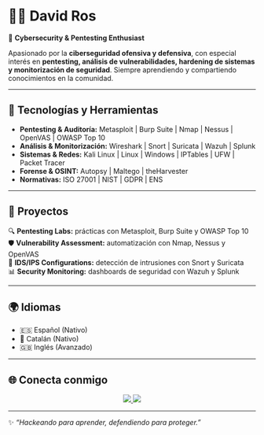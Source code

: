 # 👨‍💻 David Ros  

🔐 **Cybersecurity & Pentesting Enthusiast**  

Apasionado por la **ciberseguridad ofensiva y defensiva**, con especial interés en **pentesting, análisis de vulnerabilidades, hardening de sistemas y monitorización de seguridad**. Siempre aprendiendo y compartiendo conocimientos en la comunidad.  

---

## 🚀 Tecnologías y Herramientas  

- **Pentesting & Auditoría:** Metasploit | Burp Suite | Nmap | Nessus | OpenVAS | OWASP Top 10  
- **Análisis & Monitorización:** Wireshark | Snort | Suricata | Wazuh | Splunk  
- **Sistemas & Redes:** Kali Linux | Linux | Windows | IPTables | UFW | Packet Tracer  
- **Forense & OSINT:** Autopsy | Maltego | theHarvester  
- **Normativas:** ISO 27001 | NIST | GDPR | ENS  

---

## 📂 Proyectos  

🔍 **Pentesting Labs:** prácticas con Metasploit, Burp Suite y OWASP Top 10  
🛡️ **Vulnerability Assessment:** automatización con Nmap, Nessus y OpenVAS  
📡 **IDS/IPS Configurations:** detección de intrusiones con Snort y Suricata  
📊 **Security Monitoring:** dashboards de seguridad con Wazuh y Splunk  

---

## 🌍 Idiomas  

- 🇪🇸 Español (Nativo)  
- 🏴 Catalán (Nativo)  
- 🇬🇧 Inglés (Avanzado)  

---

## 🌐 Conecta conmigo  

<p align="center">
  <a href="https://github.com/FxskyCode" target="_blank">
    <img src="https://img.shields.io/badge/GitHub-181717?style=for-the-badge&logo=github&logoColor=white"/>
  </a>
  <a href="https://www.linkedin.com/in/david-ros-bb9b31252/" target="_blank">
    <img src="https://img.shields.io/badge/LinkedIn-0A66C2?style=for-the-badge&logo=linkedin&logoColor=white"/>
  </a>
</p>

---

✨ *“Hackeando para aprender, defendiendo para proteger.”*  

